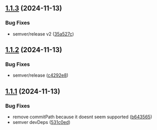 ## [1.1.3](https://github.com/cloud-porsche/cloud-porsche/compare/cloud-dev-types_1.1.2...cloud-dev-types_1.1.3) (2024-11-13)


### Bug Fixes

* semver/release v2 ([35a527c](https://github.com/cloud-porsche/cloud-porsche/commit/35a527cbdd315ad047fa38f167c48522c85e9079))

## [1.1.2](https://github.com/cloud-porsche/cloud-porsche/compare/cloud-dev-types_1.1.1...cloud-dev-types_1.1.2) (2024-11-13)


### Bug Fixes

* semver/release ([c4292e8](https://github.com/cloud-porsche/cloud-porsche/commit/c4292e8c3206e8e53b71aaf86b6a630876c920ae))

## [1.1.1](https://github.com/cloud-porsche/cloud-porsche/compare/cloud-dev-types_1.1.0...cloud-dev-types_1.1.1) (2024-11-13)


### Bug Fixes

* remove commitPath because it doesnt seem supported ([b643565](https://github.com/cloud-porsche/cloud-porsche/commit/b64356503ac93655904c88d45c34006b683e09a0))
* semver devDeps ([531c0ed](https://github.com/cloud-porsche/cloud-porsche/commit/531c0ed236da9ff0f63b0006c3579e50be2f3d47))
